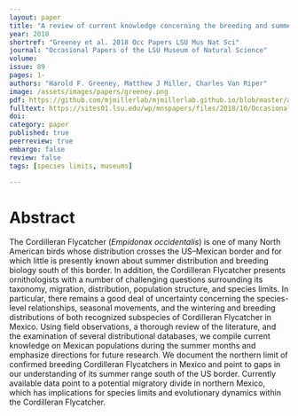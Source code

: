 ```yaml
---
layout: paper
title: "A review of current knowledge concerning the breeding and summer distribution of the Cordilleran Flycatcher (Empidonax occidentalis) in Mexico"
year: 2018
shortref: "Greeney et al. 2018 Occ Papers LSU Mus Nat Sci"
journal: "Occasional Papers of the LSU Museum of Natural Science"
volume:
issue: 89
pages: 1-
authors: "Harold F. Greeney, Matthew J Miller, Charles Van Riper"
image: /assets/images/papers/greeney.png
pdf: https://github.com/mjmillerlab/mjmillerlab.github.io/blob/master/assets/pdfs/2018greeney.pdf
fulltext: https://sites01.lsu.edu/wp/mnspapers/files/2018/10/Occasional-Paper-89.pdf
doi:
category: paper
published: true
peerreview: true
embargo: false
review: false
tags: [species limits, museums]

---
```



# Abstract

The Cordilleran Flycatcher (*Empidonax occidentalis*) is one of many North American birds whose distribution crosses
the US–Mexican border and for which little is presently known about summer distribution and breeding biology south of this
border. In addition, the Cordilleran Flycatcher presents ornithologists with a number of challenging questions surrounding its
taxonomy, migration, distribution, population structure, and species limits. In particular, there remains a good deal of uncertainty
concerning the species-level relationships, seasonal movements, and the wintering and breeding distributions of both
recognized subspecies of Cordilleran Flycatcher in Mexico. Using field observations, a thorough review of the literature, and
the examination of several distributional databases, we compile current knowledge on Mexican populations during the summer
months and emphasize directions for future research. We document the northern limit of confirmed breeding Cordilleran
Flycatchers in Mexico and point to gaps in our understanding of its summer range south of the US border. Currently available
data point to a potential migratory divide in northern Mexico, which has implications for species limits and evolutionary dynamics
within the Cordilleran Flycatcher.
